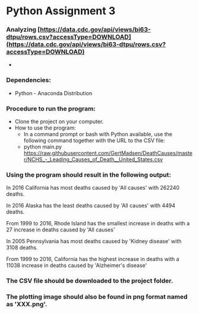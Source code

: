 # Python Assignment 3
### Analyzing [https://data.cdc.gov/api/views/bi63-dtpu/rows.csv?accessType=DOWNLOAD](https://data.cdc.gov/api/views/bi63-dtpu/rows.csv?accessType=DOWNLOAD)
* 

### Dependencies:
* Python - Anaconda Distribution 

### Procedure to run the program:
* Clone the project on your computer.
* How to use the program:
  * In a command prompt or bash with Python available, use the following command together with the URL to the CSV file: 
  * python main.py https://raw.githubusercontent.com/GertMadsen/DeathCauses/master/NCHS_-_Leading_Causes_of_Death__United_States.csv
  
### Using the program should result in the following output:

In 2016 California has most deaths caused by 'All causes' with 262240 deaths.

In 2016 Alaska has the least deaths caused by 'All causes' with 4494 deaths.

From 1999 to 2016, Rhode Island has the smallest increase in deaths with a 27 increase in deaths caused by 'All causes'

In 2005 Pennsylvania has most deaths caused by 'Kidney disease' with 3108 deaths.

From 1999 to 2016, California has the highest increase in deaths with a 11038 increase in deaths caused by 'Alzheimer's disease'

### The CSV file should be downloaded to the project folder.
### The plotting image should also be found in png format named as 'XXX.png'.
